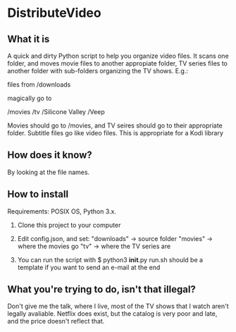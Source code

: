 # DistributeVideo

## What it is

A quick and dirty Python script to help you organize video files. It scans one folder, and moves movie files to another appropiate folder, TV series files to another folder with sub-folders organizing the TV shows. E.g.:

files from /downloads

magically go to

/movies
/tv
  /Silicone Valley
  /Veep

Movies should go to /movies, and TV seires should go to their appropriate folder. Subtitle files go like video files. This is appropriate for a Kodi library

## How does it know?

By looking at the file names.

## How to install

Requirements: POSIX OS, Python 3.x.

1. Clone this project to your computer

2. Edit config.json, and set:
  "downloads" -> source folder
  "movies" -> where the movies go
  "tv" -> where the TV series are

3. You can run the script with
  $ python3 __init__.py
  run.sh should be a template if you want to send an e-mail at the end

## What you're trying to do, isn't that illegal?

Don't give me the talk, where I live, most of the TV shows that I watch aren't legally avaliable. Netflix does exist, but the catalog is very poor and late, and the price doesn't reflect that.

